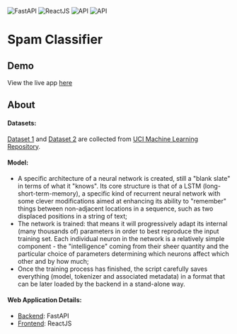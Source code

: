 ![FastAPI](https://img.shields.io/badge/Backend-FastAPI-green)
![ReactJS](https://img.shields.io/badge/Frontend-ReactJS-blue)
![API](https://img.shields.io/badge/API-TensorFlow-orange)
![API](https://img.shields.io/badge/Model-Keras-darkgreen)

# Spam Classifier

## Demo

View the live app [here](https://spamham.netlify.app)

## About

#### Datasets: 
[Dataset 1](https://archive.ics.uci.edu/ml/datasets/SMS+Spam+Collection) and [Dataset 2](https://archive.ics.uci.edu/ml/datasets/YouTube+Spam+Collection) are collected from [UCI Machine Learning Repository](https://archive.ics.uci.edu/ml/index.php).

#### Model:
- A specific architecture of a neural network is created, still a "blank slate" in terms of what it "knows". Its core structure is that of a LSTM (long-short-term-memory), a specific kind of recurrent neural network with some clever modifications aimed at enhancing its ability to "remember" things between non-adjacent locations in a sequence, such as two displaced positions in a string of text;
- The network is trained: that means it will progressively adapt its internal (many thousands of) parameters in order to best reproduce the input training set. Each individual neuron in the network is a relatively simple component - the "intelligence" coming from their sheer quantity and the particular choice of parameters determining which neurons affect which other and by how much;
- Once the training process has finished, the script carefully saves everything (model, tokenizer and associated metadata) in a format that can be later loaded by the backend in a stand-alone way.

#### Web Application Details:
- [Backend](https://github.com/RohanKaran/spam-classifier): FastAPI 
- [Frontend](https://github.com/RohanKaran/spam-cls-frontend): ReactJS
